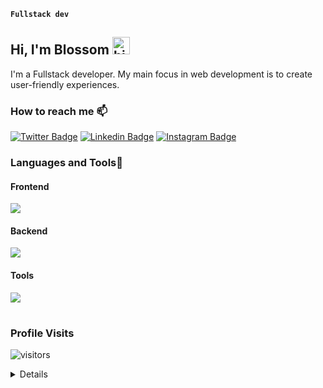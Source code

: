 **`Fullstack dev`**
## Hi, I'm Blossom <img src="https://raw.githubusercontent.com/MartinHeinz/MartinHeinz/master/wave.gif" width="28" alt="hi">

I'm a Fullstack developer. My main focus in web development is to create user-friendly experiences.


### How to reach me 📫
[![Twitter Badge](https://img.shields.io/badge/Twitter-1DA1F2?style=for-the-badge&logo=twitter&logoColor=white)](https://twitter.com/Blossom_obasi) [![Linkedin Badge](https://img.shields.io/badge/LinkedIn-0077B5?style=for-the-badge&logo=linkedin&logoColor=white)](https://www.linkedin.com/in/obasi-blossom-07063a25a/) [![Instagram Badge](https://img.shields.io/badge/Instagram-E4405F?style=for-the-badge&logo=instagram&logoColor=white)](https://www.instagram.com/iambl0ss0m/) 


### Languages and Tools🧰

#### Frontend
<img src="https://skillicons.dev/icons?i=html,css,javascript,tailwind,react,redux,typescript,nextjs" />

#### Backend
<img src="https://skillicons.dev/icons?i=nodejs,express,mongodb,supabase" />

#### Tools
<img src="https://skillicons.dev/icons?i=vscode,github,git" />

#

### Profile Visits 
![visitors](https://komarev.com/ghpvc/?username=Dev-kami)


<details>
  
### 📊 Stats

![Forrest's GitHub stats](https://github-readme-stats.vercel.app/api?username=blossomobasi&show_icons=true&theme=gruvbox)

</details>
